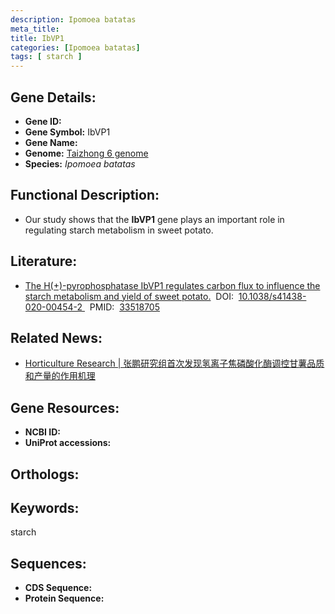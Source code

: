 ```yaml
---
description: Ipomoea batatas
meta_title:
title: IbVP1
categories: [Ipomoea batatas]
tags: [ starch ]
---
```


## Gene Details:
- **Gene ID:**	[]()
- **Gene Symbol:** IbVP1
- **Gene Name:** 
- **Genome:** [Taizhong 6 genome]()
- **Species:** *Ipomoea batatas*

## Functional Description:
   - Our study shows that the **IbVP1** gene plays an important role in regulating starch metabolism in sweet potato.  

## Literature:
   - [The H(+)-pyrophosphatase IbVP1 regulates carbon flux to influence the starch metabolism and yield of sweet potato.]( https://academic.oup.com/hr/article/doi/10.1038/s41438-020-00454-2/6446636?login=true)&nbsp;&nbsp;DOI:&nbsp;&nbsp;[10.1038/s41438-020-00454-2 ](https://academic.oup.com/hr/article/doi/10.1038/s41438-020-00454-2/6446636?login=true)&nbsp;&nbsp;PMID:&nbsp;&nbsp;[33518705](https://pubmed.ncbi.nlm.nih.gov/33518705/)

## Related News:
   - [Horticulture Research | 张鹏研究组首次发现氢离子焦磷酸化酶调控甘薯品质和产量的作用机理](https://mp.weixin.qq.com/s?__biz=Mzg3MDEwNDEyMg==&mid=2247504605&idx=6&sn=6524b41d36cb3b499baf6896ff3dade0&chksm=ce907f88f9e7f69e0d454bc5909e3ce1f3e204ca9eda7aaad5629cab255181106505ccf2683b&scene=27#wechat_redirect)

## Gene Resources:
- **NCBI ID:** [](https://www.ncbi.nlm.nih.gov/gene/?term=)
- **UniProt accessions:** [](https://www.uniprot.org/uniprotkb//entry)

## Orthologs:


## Keywords:
starch

## Sequences:
- **CDS Sequence:**
- **Protein Sequence:**
